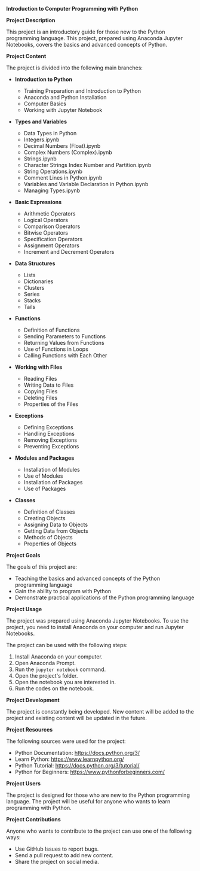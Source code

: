 **Introduction to Computer Programming with Python**

**Project Description**

This project is an introductory guide for those new to the Python programming language. This project, prepared using Anaconda Jupyter Notebooks, covers the basics and advanced concepts of Python.

**Project Content**

The project is divided into the following main branches:

* **Introduction to Python**
     * Training Preparation and Introduction to Python
     * Anaconda and Python Installation
     * Computer Basics
     * Working with Jupyter Notebook
* **Types and Variables**
     * Data Types in Python
     * Integers.ipynb
     * Decimal Numbers (Float).ipynb
     * Complex Numbers (Complex).ipynb
     * Strings.ipynb
     * Character Strings Index Number and Partition.ipynb
     * String Operations.ipynb
     * Comment Lines in Python.ipynb
     * Variables and Variable Declaration in Python.ipynb
     * Managing Types.ipynb
* **Basic Expressions**
     * Arithmetic Operators
     * Logical Operators
     * Comparison Operators
     * Bitwise Operators
     * Specification Operators
     * Assignment Operators
     * Increment and Decrement Operators

     
* **Data Structures**
     * Lists
     * Dictionaries
     * Clusters
     * Series
     * Stacks
     * Tails
* **Functions**
     * Definition of Functions
     * Sending Parameters to Functions
     * Returning Values from Functions
     * Use of Functions in Loops
     * Calling Functions with Each Other
* **Working with Files**
     * Reading Files
     * Writing Data to Files
     * Copying Files
     * Deleting Files
     * Properties of the Files
* **Exceptions**
     * Defining Exceptions
     * Handling Exceptions
     * Removing Exceptions
     * Preventing Exceptions
* **Modules and Packages**
     * Installation of Modules
     * Use of Modules
     * Installation of Packages
     * Use of Packages
* **Classes**
     * Definition of Classes
     * Creating Objects
     * Assigning Data to Objects
     * Getting Data from Objects
     * Methods of Objects
     * Properties of Objects

**Project Goals**

The goals of this project are:

* Teaching the basics and advanced concepts of the Python programming language
* Gain the ability to program with Python
* Demonstrate practical applications of the Python programming language

**Project Usage**

The project was prepared using Anaconda Jupyter Notebooks. To use the project, you need to install Anaconda on your computer and run Jupyter Notebooks.

The project can be used with the following steps:

1. Install Anaconda on your computer.
2. Open Anaconda Prompt.
3. Run the `jupyter notebook` command.
4. Open the project's folder.
5. Open the notebook you are interested in.
6. Run the codes on the notebook.

**Project Development**

The project is constantly being developed. New content will be added to the project and existing content will be updated in the future.

**Project Resources**

The following sources were used for the project:

* Python Documentation: https://docs.python.org/3/
* Learn Python: https://www.learnpython.org/
* Python Tutorial: https://docs.python.org/3/tutorial/
* Python for Beginners: https://www.pythonforbeginners.com/

**Project Users**

The project is designed for those who are new to the Python programming language. The project will be useful for anyone who wants to learn programming with Python.

**Project Contributions**

Anyone who wants to contribute to the project can use one of the following ways:

* Use GitHub Issues to report bugs.
* Send a pull request to add new content.
* Share the project on social media.